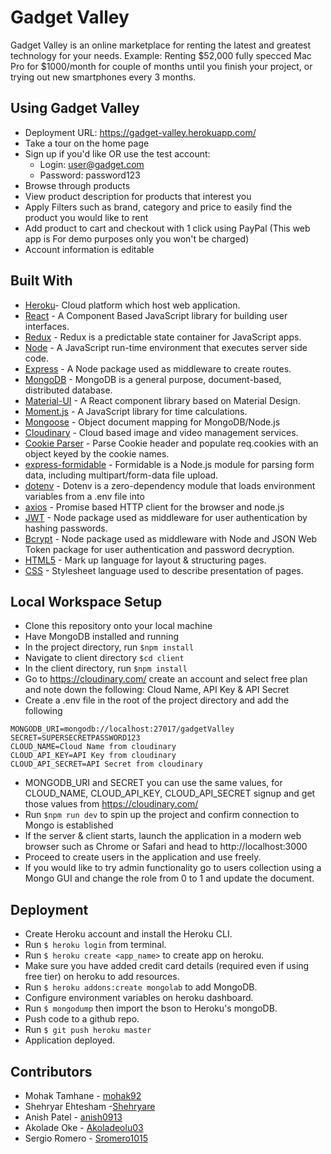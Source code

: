 # Gadget Valley
Gadget Valley is an online marketplace for renting the latest and greatest technology for your needs.
Example: Renting $52,000 fully specced Mac Pro for $1000/month for couple of months until you finish your project, or trying out new smartphones every 3 months.

## Using Gadget Valley
* Deployment URL: https://gadget-valley.herokuapp.com/
* Take a tour on the home page
* Sign up if you'd like OR use the test account:
    * Login: user@gadget.com
    * Password: password123
* Browse through products
* View product description for products that interest you
* Apply Filters such as brand, category and price to easily find the product you would like to rent
* Add product to cart and checkout with 1 click using PayPal (This web app is For demo purposes only you won't be charged)
* Account information is editable

## Built With
* [Heroku](https://www.heroku.com/)- Cloud platform which host web application. 
* [React](https://reactjs.org/) - A Component Based JavaScript library for building user interfaces.
* [Redux](https://www.npmjs.com/package/redux) - Redux is a predictable state container for JavaScript apps.
* [Node](https://nodejs.org/en) - A JavaScript run-time environment that executes server side code.
* [Express](https://www.npmjs.com/package/express) - A Node package used as middleware to create routes.
* [MongoDB](https://www.mongodb.com/) - MongoDB is a general purpose, document-based, distributed database.
* [Material-UI](https://material-ui.com/) - A React component library based on Material Design.
* [Moment.js](https://momentjs.com/) - A JavaScript library for time calculations.
* [Mongoose](https://mongoosejs.com/docs/guide.html) -  Object document mapping for MongoDB/Node.js
* [Cloudinary](https://cloudinary.com) - Cloud based image and video management services.
* [Cookie Parser](https://www.npmjs.com/package/cookie-parser) - Parse Cookie header and populate req.cookies with an object keyed by the cookie names.
* [express-formidable](https://www.npmjs.com/package/express-formidable) - Formidable is a Node.js module for parsing form data, including multipart/form-data file upload.
* [dotenv](https://www.npmjs.com/package/dotenv) - Dotenv is a zero-dependency module that loads environment variables from a .env file into
* [axios](https://www.npmjs.com/package/axios) - Promise based HTTP client for the browser and node.js
* [JWT](https://www.npmjs.com/package/passport) - Node package used as middleware for user authentication by hashing passwords. 
* [Bcrypt](https://www.npmjs.com/package/bcrypt) - Node package used as middleware with Node and JSON Web Token package for user authentication and password decryption. 
* [HTML5](https://developer.mozilla.org/en-US/docs/Web/Guide/HTML/HTML5) - Mark up language for layout & structuring pages. 
* [CSS](https://developer.mozilla.org/en-US/docs/Web/CSS) - Stylesheet language used to describe presentation of pages. 


## Local Workspace Setup
* Clone this repository onto your local machine
* Have MongoDB installed and running
* In the project directory, run `$npm install`
* Navigate to client directory `$cd client`
* In the client directory, run `$npm install`
* Go to https://cloudinary.com/ create an account and select free plan and note down the following: Cloud Name, API Key & API Secret
* Create a .env file in the root of the project directory and add the following
```
MONGODB_URI=mongodb://localhost:27017/gadgetValley
SECRET=SUPERSECRETPASSWORD123
CLOUD_NAME=Cloud Name from cloudinary
CLOUD_API_KEY=API Key from cloudinary
CLOUD_API_SECRET=API Secret from cloudinary
```
* MONGODB_URI and SECRET you can use the same values, for CLOUD_NAME, CLOUD_API_KEY, CLOUD_API_SECRET signup and get those values from https://cloudinary.com/
* Run `$npm run dev` to spin up the project and confirm connection to Mongo is established
* If the server & client starts, launch the application in a modern web browser such as Chrome or Safari and head to http://localhost:3000
* Proceed to create users in the application and use freely.
* If you would like to try admin functionality go to users collection using a Mongo GUI and change the role from 0 to 1 and update the document.

## Deployment
* Create Heroku account and install the Heroku CLI.
* Run `$ heroku login` from terminal.
* Run `$ heroku create <app_name>` to create app on heroku.
* Make sure you have added credit card details (required even if using free tier) on heroku to add resources.
* Run `$ heroku addons:create mongolab` to add MongoDB.
* Configure environment variables on heroku dashboard.
* Run `$ mongodump` then import the bson to Heroku's mongoDB.
* Push code to a github repo.
* Run `$ git push heroku master`
* Application deployed.

## Contributors
* Mohak Tamhane - [mohak92](https://github.com/mohak92)
* Shehryar Ehtesham -[Shehryare](https://github.com/Shehryare)
* Anish Patel - [anish0913](https://github.com/anish0913)
* Akolade Oke - [Akoladeolu03](https://github.com/Akoladeolu03)
* Sergio Romero - [Sromero1015](https://github.com/Sromero1015)